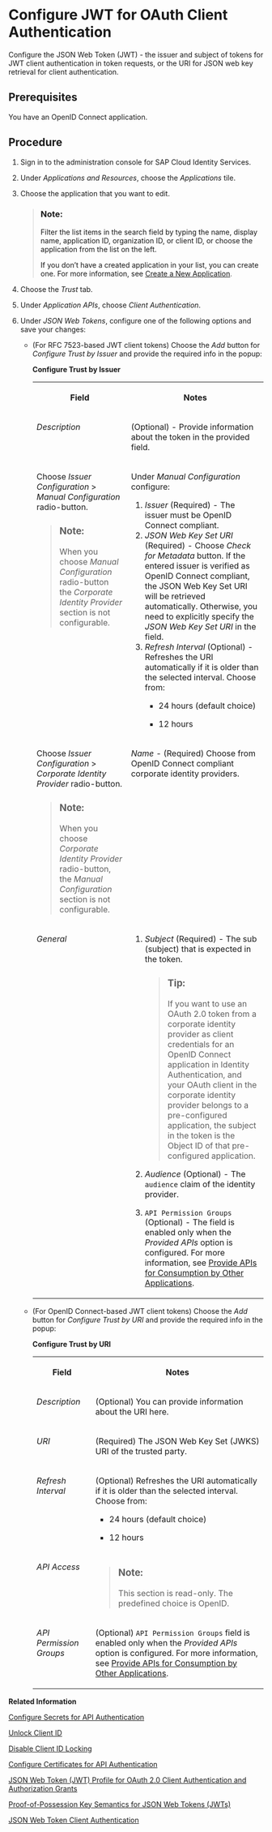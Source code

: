 <!-- copy1bdc7291de0e4e529648bfe05856029a -->

# Configure JWT for OAuth Client Authentication

Configure the JSON Web Token \(JWT\) - the issuer and subject of tokens for JWT client authentication in token requests, or the URI for JSON web key retrieval for client authentication.



<a name="copy1bdc7291de0e4e529648bfe05856029a__prereq_lz2_wxt_1tb"/>

## Prerequisites

You have an OpenID Connect application.



## Procedure

1.  Sign in to the administration console for SAP Cloud Identity Services.

2.  Under *Applications and Resources*, choose the *Applications* tile.

3.  Choose the application that you want to edit.

    > ### Note:  
    > Filter the list items in the search field by typing the name, display name, application ID, organization ID, or client ID, or choose the application from the list on the left.
    > 
    > If you don’t have a created application in your list, you can create one. For more information, see [Create a New Application](../Operation-Guide/create-a-new-application-0d4b255.md).

4.  Choose the *Trust* tab.

5.  Under *Application APIs*, choose *Client Authentication*.

6.  Under *JSON Web Tokens*, configure one of the following options and save your changes:

    -   \(For RFC 7523-based JWT client tokens\) Choose the *Add* button for *Configure Trust by Issuer* and provide the required info in the popup:

        **Configure Trust by Issuer**


        <table>
        <tr>
        <th valign="top">

        Field
        
        </th>
        <th valign="top">

        Notes
        
        </th>
        </tr>
        <tr>
        <td valign="top">
        
        *Description*
        
        </td>
        <td valign="top">
        
        \(Optional\) - Provide information about the token in the provided field.
        
        </td>
        </tr>
        <tr>
        <td valign="top">
        
        Choose *Issuer Configuration* \> *Manual Configuration* radio-button.

        > ### Note:  
        > When you choose *Manual Configuration* radio-button the *Corporate Identity Provider* section is not configurable.


        
        </td>
        <td valign="top">
        
        Under *Manual Configuration* configure:

        1.  *Issuer* \(Required\) - The issuer must be OpenID Connect compliant.
        2.  *JSON Web Key Set URI* \(Required\) - Choose *Check for Metadata* button. If the entered issuer is verified as OpenID Connect compliant, the JSON Web Key Set URI will be retrieved automatically. Otherwise, you need to explicitly specify the *JSON Web Key Set URI* in the field.
        3.  *Refresh Interval* \(Optional\) - Refreshes the URI automatically if it is older than the selected interval. Choose from:
            -   24 hours \(default choice\)

            -   12 hours




        
        </td>
        </tr>
        <tr>
        <td valign="top">
        
        Choose *Issuer Configuration* \> *Corporate Identity Provider* radio-button.

        > ### Note:  
        > When you choose *Corporate Identity Provider* radio-button, the *Manual Configuration* section is not configurable.


        
        </td>
        <td valign="top">
        
        *Name* - \(Required\) Choose from OpenID Connect compliant corporate identity providers.
        
        </td>
        </tr>
        <tr>
        <td valign="top">
        
        *General*
        
        </td>
        <td valign="top">
        
        1.  *Subject* \(Required\) - The sub \(subject\) that is expected in the token.

            > ### Tip:  
            > If you want to use an OAuth 2.0 token from a corporate identity provider as client credentials for an OpenID Connect application in Identity Authentication, and your OAuth client in the corporate identity provider belongs to a pre-configured application, the subject in the token is the Object ID of that pre-configured application.

        2.  *Audience* \(Optional\) - The `audience` claim of the identity provider.
        3.  `API Permission Groups` \(Optional\) - The field is enabled only when the *Provided APIs* option is configured. For more information, see [Provide APIs for Consumption by Other Applications](provide-apis-for-consumption-by-other-applications-9d2fe83.md).


        
        </td>
        </tr>
        </table>
        
    -   \(For OpenID Connect-based JWT client tokens\) Choose the *Add* button for *Configure Trust by URI* and provide the required info in the popup:

        **Configure Trust by URI**


        <table>
        <tr>
        <th valign="top">

        Field
        
        </th>
        <th valign="top">

        Notes
        
        </th>
        </tr>
        <tr>
        <td valign="top">
        
        *Description*
        
        </td>
        <td valign="top">
        
        \(Optional\) You can provide information about the URI here.
        
        </td>
        </tr>
        <tr>
        <td valign="top">
        
        *URI*
        
        </td>
        <td valign="top">
        
        \(Required\) The JSON Web Key Set \(JWKS\) URI of the trusted party.
        
        </td>
        </tr>
        <tr>
        <td valign="top">
        
        *Refresh Interval*
        
        </td>
        <td valign="top">
        
        \(Optional\) Refreshes the URI automatically if it is older than the selected interval. Choose from:

        -   24 hours \(default choice\)

        -   12 hours



        
        </td>
        </tr>
        <tr>
        <td valign="top">
        
        *API Access*
        
        </td>
        <td valign="top">
        
        > ### Note:  
        > This section is read-only. The predefined choice is OpenID.


        
        </td>
        </tr>
        <tr>
        <td valign="top">
        
        *API Permission Groups*
        
        </td>
        <td valign="top">
        
        \(Optional\) `API Permission Groups` field is enabled only when the *Provided APIs* option is configured. For more information, see [Provide APIs for Consumption by Other Applications](provide-apis-for-consumption-by-other-applications-9d2fe83.md).
        
        </td>
        </tr>
        </table>
        


**Related Information**  


[Configure Secrets for API Authentication](configure-secrets-for-api-authentication-9ea13fe.md "This document describes how developers configure secrets with scopes and validity for client authentication.")

[Unlock Client ID](unlock-client-id-e5a6b85.md "Unlock the client ID after five failed logon attempts before the automatic unlock time of 60 minutes has passed.")

[Disable Client ID Locking](disable-client-id-locking-aa38152.md "You can disable the automatic lock of the client ID after five failed logon attempts.")

[Configure Certificates for API Authentication](configure-certificates-for-api-authentication-47e9866.md "This document describes how developers configure the certificates used for authentication when the API methods and OpenID Connect scenarios of Identity Authentication are used.")

[JSON Web Token \(JWT\) Profile for OAuth 2.0 Client Authentication and Authorization Grants](https://www.rfc-editor.org/rfc/rfc7523)

[Proof-of-Possession Key Semantics for JSON Web Tokens \(JWTs\)](https://www.rfc-editor.org/rfc/rfc7800.html)

[JSON Web Token Client Authentication](https://openid.net/specs/openid-connect-core-1_0.html#ClientAuthentication)

